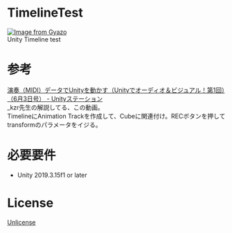 # TimelineTest
[![Image from Gyazo](https://i.gyazo.com/a1c99c15659930adc67b05c1490196f3.gif)](https://gyazo.com/a1c99c15659930adc67b05c1490196f3)  
Unity Timeline test

# 参考
[演奏（MIDI）データでUnityを動かす（Unityでオーディオ＆ビジュアル！第1回）（6月3日号） - Unityステーション](https://youtu.be/JxUcGRTHnL8?t=1213)  
_kzr先生の解説してる、この動画。  
TimelineにAnimation Trackを作成して、Cubeに関連付け。RECボタンを押してtransformのパラメータをイジる。


# 必要要件
- Unity 2019.3.15f1 or later

# License
[Unlicense](https://unlicense.org/)

